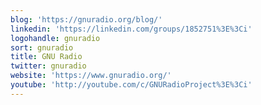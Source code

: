 ```yaml
---
blog: 'https://gnuradio.org/blog/'
linkedin: 'https://linkedin.com/groups/1852751%3E%3Ci'
logohandle: gnuradio
sort: gnuradio
title: GNU Radio
twitter: gnuradio
website: 'https://www.gnuradio.org/'
youtube: 'http://youtube.com/c/GNURadioProject%3E%3Ci'
---
```

